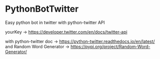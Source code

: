 # PythonBotTwitter
Easy python bot in twitter with python-twitter API


yourKey -> https://developer.twitter.com/en/docs/twitter-api





with python-twitter doc -> https://python-twitter.readthedocs.io/en/latest/
and Random Word Generator -> https://pypi.org/project/Random-Word-Generator/
